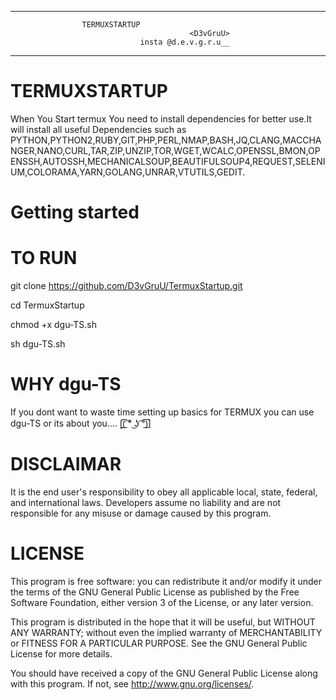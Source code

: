 ------------------------------------------------------
                    TERMUXSTARTUP         
                                            <D3vGruU>
                                 insta @d.e.v.g.r.u__
------------------------------------------------------

# TERMUXSTARTUP
When You Start termux You need to install dependencies for better use.It will install all useful Dependencies such as PYTHON,PYTHON2,RUBY,GIT,PHP,PERL,NMAP,BASH,JQ,CLANG,MACCHANGER,NANO,CURL,TAR,ZIP,UNZIP,TOR,WGET,WCALC,OPENSSL,BMON,OPENSSH,AUTOSSH,MECHANICALSOUP,BEAUTIFULSOUP4,REQUEST,SELENIUM,COLORAMA,YARN,GOLANG,UNRAR,VTUTILS,GEDIT.

# Getting started

# TO RUN
git clone https://github.com/D3vGruU/TermuxStartup.git

cd TermuxStartup

chmod +x dgu-TS.sh

sh dgu-TS.sh

# WHY dgu-TS
If you dont want to waste time setting up basics for TERMUX you can use dgu-TS or its about you.... [̲̅(̲̅ ͡° ͜ʖ ͡°̲̅)̲̅]

# DISCLAIMAR
It is the end user's responsibility to obey all applicable local, state, federal, and international laws.
Developers assume no liability and are not responsible for any misuse or damage caused by this program.

# LICENSE
This program is free software: you can redistribute it and/or modify
it under the terms of the GNU General Public License as published by
the Free Software Foundation, either version 3 of the License, or
any later version.

This program is distributed in the hope that it will be useful,
but WITHOUT ANY WARRANTY; without even the implied warranty of
MERCHANTABILITY or FITNESS FOR A PARTICULAR PURPOSE. See the
GNU General Public License for more details.

You should have received a copy of the GNU General Public License
along with this program.  If not, see <http://www.gnu.org/licenses/>.
